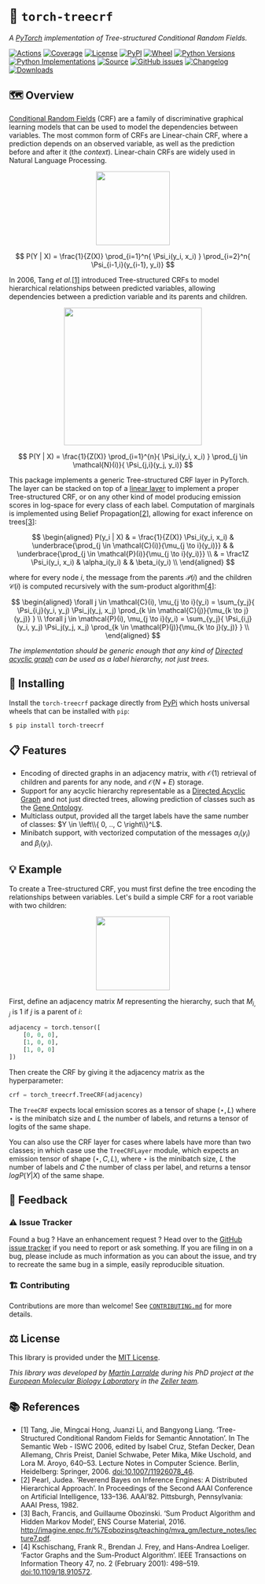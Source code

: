 # 🌲 `torch-treecrf`

*A [PyTorch](https://pytorch.org/) implementation of Tree-structured Conditional Random Fields.*

[![Actions](https://img.shields.io/github/actions/workflow/status/althonos/torch-treecrf/test.yml?branch=main&logo=github&style=flat-square&maxAge=300)](https://github.com/althonos/torch-treecrf/actions)
[![Coverage](https://img.shields.io/codecov/c/gh/althonos/torch-treecrf?style=flat-square&maxAge=3600)](https://codecov.io/gh/althonos/torch-treecrf/)
[![License](https://img.shields.io/badge/license-GPLv3-blue.svg?style=flat-square&maxAge=2678400)](https://choosealicense.com/licenses/gpl-3.0/)
[![PyPI](https://img.shields.io/pypi/v/torch-treecrf.svg?style=flat-square&maxAge=3600)](https://pypi.org/project/torch-treecrf)
[![Wheel](https://img.shields.io/pypi/wheel/torch-treecrf.svg?style=flat-square&maxAge=3600)](https://pypi.org/project/torch-treecrf/#files)
[![Python Versions](https://img.shields.io/pypi/pyversions/torch-treecrf.svg?style=flat-square&maxAge=3600)](https://pypi.org/project/torch-treecrf/#files)
[![Python Implementations](https://img.shields.io/badge/impl-universal-success.svg?style=flat-square&maxAge=3600&label=impl)](https://pypi.org/project/torch-treecrf/#files)
[![Source](https://img.shields.io/badge/source-GitHub-303030.svg?maxAge=2678400&style=flat-square)](https://github.com/althonos/torch-treecrf/)
[![GitHub issues](https://img.shields.io/github/issues/althonos/torch-treecrf.svg?style=flat-square&maxAge=600)](https://github.com/althonos/torch-treecrf/issues)
[![Changelog](https://img.shields.io/badge/keep%20a-changelog-8A0707.svg?maxAge=2678400&style=flat-square)](https://github.com/althonos/torch-treecrf.py/blob/master/CHANGELOG.md)
[![Downloads](https://img.shields.io/badge/dynamic/json?style=flat-square&color=303f9f&maxAge=86400&label=downloads&query=%24.total_downloads&url=https%3A%2F%2Fapi.pepy.tech%2Fapi%2Fprojects%2Ftorch-treecrf)](https://pepy.tech/project/torch-treecrf)

## 🗺️ Overview

[Conditional Random Fields](https://en.wikipedia.org/wiki/Conditional_random_field)
(CRF) are a family of discriminative graphical learning models that can be used
to model the dependencies between variables. The most common
form of CRFs are Linear-chain CRF, where a prediction depends on
an observed variable, as well as the prediction before and after it
(the *context*). Linear-chain CRFs are widely used in Natural Language Processing.

<p align="center">
  <img height="150" src="https://github.com/althonos/torch-treecrf/raw/main/static/linear-chain-crf.svg?raw=true">
</p>

$$
P(Y | X) = \frac{1}{Z(X)} \prod_{i=1}^n{ \Psi_i(y_i, x_i) } \prod_{i=2}^n{ \Psi_{i-1,i}(y_{i-1}, y_i)}
$$

In 2006, Tang *et al.*[[1]](#ref1) introduced Tree-structured CRFs to model hierarchical
relationships between predicted variables, allowing dependencies between
a prediction variable and its parents and children.

<p align="center">
  <img height="280" src="https://github.com/althonos/torch-treecrf/raw/main/static/tree-structured-crf.svg?raw=true">
</p>

$$
P(Y | X) = \frac{1}{Z(X)} \prod_{i=1}^{n}{ \Psi_i(y_i, x_i) } \prod_{j \in \mathcal{N}(i)}{ \Psi_{j,i}(y_j, y_i)}
$$

This package implements a generic Tree-structured CRF layer in PyTorch. The
layer can be stacked on top of a [linear layer](https://pytorch.org/docs/stable/generated/torch.nn.Linear.html) to implement a proper Tree-structured CRF, or on any other kind of model
producing emission scores in log-space for every class of each label. Computation
of marginals is implemented using Belief Propagation[[2]](#ref2), allowing for
exact inference on trees[[3]](#ref3):

$$
\begin{aligned}
P(y_i | X)
& =
    \frac{1}{Z(X)} \Psi_i(y_i, x_i)
    & \underbrace{\prod_{j \in \mathcal{C}(i)}{\mu_{j \to i}(y_i)}} &
    & \underbrace{\prod_{j \in \mathcal{P}(i)}{\mu_{j \to i}(y_i)}} \\
& = \frac1Z \Psi_i(y_i, x_i)
    & \alpha_i(y_i) &
    & \beta_i(y_i)  \\
\end{aligned}
$$

where for every node $i$, the message from the parents $\mathcal{P}(i)$ and
the children $\mathcal{C}(i)$ is computed recursively with the sum-product algorithm[[4]](#ref4):

$$
\begin{aligned}
\forall j \in \mathcal{C}(i), \mu_{j \to i}(y_i) = \sum_{y_j}{
  \Psi_{i,j}(y_i, y_j)
  \Psi_j(y_j, x_j)
  \prod_{k \in \mathcal{C}(j)}{\mu_{k \to j}(y_j)}
} \\
\forall j \in \mathcal{P}(i), \mu_{j \to i}(y_i) = \sum_{y_j}{
  \Psi_{i,j}(y_i, y_j)
  \Psi_j(y_j, x_j)
  \prod_{k \in \mathcal{P}(j)}{\mu_{k \to j}(y_j)}
} \\
\end{aligned}
$$


*The implementation should be generic enough that any kind of [Directed acyclic graph](https://en.wikipedia.org/wiki/Directed_acyclic_graph) can be used as a label hierarchy,
not just trees.*

## 🔧 Installing

Install the `torch-treecrf` package directly from [PyPi](https://pypi.org/project/peptides)
which hosts universal wheels that can be installed with `pip`:
```console
$ pip install torch-treecrf
```

## 📋 Features

- Encoding of directed graphs in an adjacency matrix, with $\mathcal{O}(1)$ retrieval of children and parents for any node, and $\mathcal{O}(N+E)$ storage.
- Support for any acyclic hierarchy representable as a [Directed Acyclic Graph](https://en.wikipedia.org/wiki/Directed_acyclic_graph) and not just directed trees, allowing prediction of classes such as the [Gene Ontology](https://geneontology.org).
- Multiclass output, provided all the target labels have the same number of classes: $Y \in \left\\{ 0, .., C \right\\}^L$.
- Minibatch support, with vectorized computation of the messages $\alpha_i(y_i)$ and $\beta_i(y_i)$.


## 💡 Example

To create a Tree-structured CRF, you must first define the tree encoding the
relationships between variables. Let's build a simple CRF for a root variable
with two children:

<p align="center">
  <img height="150" src="https://github.com/althonos/torch-treecrf/raw/main/static/example.svg?raw=true">
</p>

First, define an adjacency matrix $M$ representing the hierarchy, such that
$M_{i,j}$ is $1$ if $j$ is a parent of $i$:
```python
adjacency = torch.tensor([
    [0, 0, 0],
    [1, 0, 0],
    [1, 0, 0]
])
```

Then create the CRF by giving it the adjacency matrix as the hyperparameter:
```python
crf = torch_treecrf.TreeCRF(adjacency)
```

The `TreeCRF` expects local emission scores as a tensor of shape $(\star, L)$
where $\star$ is the minibatch size and $L$ the number of labels, and returns 
a tensor of logits of the same shape.

You can also use the CRF layer for cases where labels have more than two
classes; in which case use the `TreeCRFLayer` module, which expects an 
emission tensor of shape $(\star, C, L)$, where $\star$ is the minibatch size, $L$ the number of labels and $C$ the number of class per label, and returns
a tensor $log P(Y | X)$ of the same shape.

## 💭 Feedback

### ⚠️ Issue Tracker

Found a bug ? Have an enhancement request ? Head over to the [GitHub issue
tracker](https://github.com/althonos/torch-treecrf/issues) if you need to report
or ask something. If you are filing in on a bug, please include as much
information as you can about the issue, and try to recreate the same bug
in a simple, easily reproducible situation.

### 🏗️ Contributing

Contributions are more than welcome! See
[`CONTRIBUTING.md`](https://github.com/althonos/torch-treecrf/blob/main/CONTRIBUTING.md)
for more details.

## ⚖️ License

This library is provided under the [MIT License](https://choosealicense.com/licenses/mit/).

*This library was developed by [Martin Larralde](https://github.com/althonos/)
during his PhD project at the [European Molecular Biology Laboratory](https://www.embl.de/)
in the [Zeller team](https://github.com/zellerlab).*

## 📚 References

- <a id="ref1">[1]</a> Tang, Jie, Mingcai Hong, Juanzi Li, and Bangyong Liang. ‘Tree-Structured Conditional Random Fields for Semantic Annotation’. In The Semantic Web - ISWC 2006, edited by Isabel Cruz, Stefan Decker, Dean Allemang, Chris Preist, Daniel Schwabe, Peter Mika, Mike Uschold, and Lora M. Aroyo, 640–53. Lecture Notes in Computer Science. Berlin, Heidelberg: Springer, 2006. [doi:10.1007/11926078_46](https://doi.org/10.1007/11926078_46).
- <a id="ref2">[2]</a> Pearl, Judea. ‘Reverend Bayes on Inference Engines: A Distributed Hierarchical   Approach’. In Proceedings of the Second AAAI Conference on Artificial Intelligence, 133–136. AAAI’82. Pittsburgh, Pennsylvania: AAAI Press, 1982.
- <a id="ref3">[3]</a> Bach, Francis, and Guillaume Obozinski. ‘Sum Product Algorithm and Hidden Markov Model’, ENS Course Material, 2016. http://imagine.enpc.fr/%7Eobozinsg/teaching/mva_gm/lecture_notes/lecture7.pdf.
- <a id="ref4>">[4]</a> Kschischang, Frank R., Brendan J. Frey, and Hans-Andrea Loeliger. ‘Factor Graphs and the Sum-Product Algorithm’. IEEE Transactions on Information Theory 47, no. 2 (February 2001): 498–519. [doi:10.1109/18.910572](https://doi.org/10.1109/18.910572).


